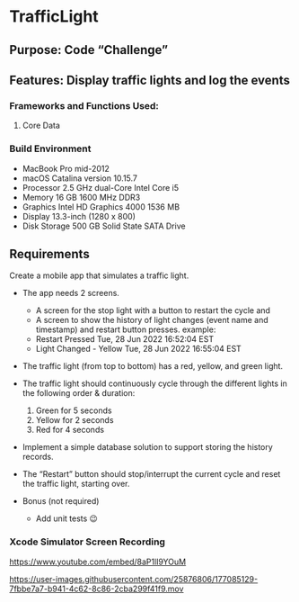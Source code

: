 # TrafficLight
## Purpose: Code “Challenge”
## Features: Display traffic lights and log the events
### Frameworks and Functions Used:
1. Core Data
### Build Environment
- MacBook Pro mid-2012
- macOS Catalina version 10.15.7
- Processor 2.5 GHz dual-Core Intel Core i5
- Memory 16 GB 1600 MHz DDR3
- Graphics Intel HD Graphics 4000 1536 MB
- Display 13.3-inch (1280 x 800)
- Disk Storage 500 GB Solid State SATA Drive



## Requirements
Create a mobile app that simulates a traffic light.
* The app needs 2 screens. 
    * A screen for the stop light with a button to restart the cycle and
    * A screen to show the history of light changes (event name and timestamp) and restart button presses.
example:  
    * Restart Pressed                       Tue, 28 Jun 2022 16:52:04 EST
    * Light Changed - Yellow           Tue, 28 Jun 2022 16:55:04 EST

* The traffic light (from top to bottom) has a red, yellow, and green light. 
* The traffic light should continuously cycle through the different lights in the following order & duration:
    1. Green for 5 seconds
    2. Yellow for 2 seconds
    3. Red for 4 seconds
* Implement a simple database solution to support storing the history records.
* The “Restart” button should stop/interrupt the current cycle and reset the traffic light, starting over.

* Bonus (not required)
    * Add unit tests 😉 
    
    
### Xcode Simulator Screen Recording 
https://www.youtube.com/embed/8aP1lI9YOuM


https://user-images.githubusercontent.com/25876806/177085129-7fbbe7a7-b941-4c62-8c86-2cba299f41f9.mov

